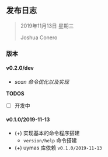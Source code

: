 ## 发布日志

> 2019年11月13日 星期三
>
> Joshua Conero



### 版本

#### v0.2.0/dev

- *scan 命令优化以及实现*

**TODOS**

- [ ] 开发中



#### v0.1.0/2019-11-13

- (+) 实现基本的命令程序搭建
  - `version/help` 命令搭建
- (+) uymas 库依赖 `v0.1.0/2019-11-13`

